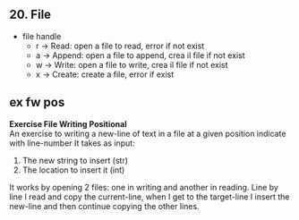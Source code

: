 ## 20. File
- file handle
  - r &rarr; Read: open a file to read, error if not exist
  - a &rarr; Append: open a file to append, crea il file if not exist
  - w &rarr; Write: open a file to write, crea il file if not exist
  - x &rarr; Create: create a file, error if exist

## ex fw pos
**Exercise File Writing Positional**  
An exercise to writing a new-line of text in a file at a given position indicate with line-number It takes as input:
1. The new string to insert (str)
2. The location to insert it (int)

It works by opening 2 files: one in writing and another in reading. Line by line I read and copy the current-line, when I get to the target-line I insert the new-line and then continue copying the other lines.